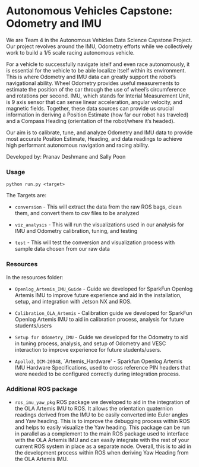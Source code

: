 # Autonomous Vehicles Capstone: Odometry and IMU 


We are Team 4 in the Autonomous Vehicles Data Science Capstone Project. Our project revolves around the IMU, Odometry efforts while we collectively work to build a 1/5 scale racing autonomous vehicle. 

For a vehicle to successfully navigate istelf and even race autonomously, it is essential for the vehicle to be able localize itself within its environment. This is where Odometry and IMU data can greatly support the robot’s navigational ability. Wheel Odometry provides useful measurements to estimate the position of the car through the use of wheel’s circumference and rotations per second. IMU, which stands for Interial Measurement Unit, is 9 axis sensor that can sense linear acceleration, angular velocity, and magnetic fields. Together, these data sources can provide us crucial information in deriving a Position Estimate (how far our robot has traveled) and a Compass Heading (orientation of the robot/where it’s headed).

Our aim is to calibrate, tune, and analyze Odometry and IMU data to provide most accurate Position Estimate, Heading, and data readings to achieve high performant autonomous navigation and racing ability.

Developed by: Pranav Deshmane and Sally Poon

### Usage

```
python run.py <target>
```
The Targets are: 
 
* `conversion` - This will extract the data from the raw ROS bags, clean them, and convert them to csv files to be analyzed
 
* `viz_analysis` - This will run the visualizations used in our analysis for IMU and Odometry calibration, tuning, and testing

* `test` - This will test the conversion and visualization process with sample data chosen from our raw data

### Resources
In the resources folder:

* `Openlog_Artemis_IMU_Guide` - Guide we developed for SparkFun Openlog Artemis IMU to improve future experience and aid in the installation, setup, and integration with Jetson NX and ROS.

* `Calibration_OLA_Artemis` - Calibration guide we developed for SparkFun Openlog Artemis IMU to aid in calibration process, analysis for future students/users

* `Setup for Odometry_IMU` - Guide we developed for the Odometry to aid in tuning process, analysis, and setup of Odometry and VESC interaction to improve experience for future students/users.

* `Apollo3`, `ICM-20948`, `Artemis_Hardware' - Sparkfun Openlog Artemis IMU Hardware Specifications, used to cross reference PIN headers that were needed to be configured correctly during integration process. 




### Additional ROS package 
* `ros_imu_yaw_pkg` 
ROS package we developed to aid in the integration of the OLA Artemis IMU to ROS. It allows the orientation quaternion readings derived from the IMU to be easily converted into Euler angles and Yaw heading. This is to improve the debugging process within ROS and helps to easily visualize the Yaw heading. This package can be run in parallel as a complement to the main ROS package used to interface with the OLA Artemis IMU and can easily integrate with the rest of your current ROS system in place as a separate node. Overall, this is to aid in the development process within ROS when deriving Yaw Heading from the OLA Artemis IMU. 

